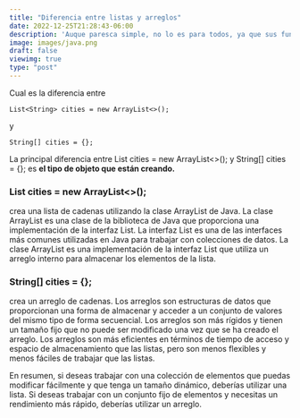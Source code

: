 ```yaml
---
title: "Diferencia entre listas y arreglos"
date: 2022-12-25T21:28:43-06:00
description: 'Auque paresca simple, no lo es para todos, ya que sus funciones son parecidas'
image: images/java.png
draft: false
viewimg: true
type: "post"
---
```

Cual es la diferencia entre 

```
List<String> cities = new ArrayList<>(); 
```

y 


```
String[] cities = {};
```


La principal diferencia entre List<String> cities = new ArrayList<>(); y String[] cities = {}; 
es **el tipo de objeto que están creando.**


### List<String> cities = new ArrayList<>(); 

crea una lista de cadenas utilizando la clase ArrayList de Java. La clase ArrayList es una clase de la biblioteca de Java que proporciona una implementación de la interfaz List. La interfaz List es una de las interfaces más comunes utilizadas en Java para trabajar con colecciones de datos. La clase ArrayList es una implementación de la interfaz List que utiliza un arreglo interno para almacenar los elementos de la lista.

### String[] cities = {}; 

crea un arreglo de cadenas. Los arreglos son estructuras de datos que proporcionan una forma de almacenar y acceder a un conjunto de valores del mismo tipo de forma secuencial. Los arreglos son más rígidos y tienen un tamaño fijo que no puede ser modificado una vez que se ha creado el arreglo. Los arreglos son más eficientes en términos de tiempo de acceso y espacio de almacenamiento que las listas, pero son menos flexibles y menos fáciles de trabajar que las listas.

En resumen, si deseas trabajar con una colección de elementos que puedas modificar fácilmente y que tenga un tamaño dinámico, deberías utilizar una lista. Si deseas trabajar con un conjunto fijo de elementos y necesitas un rendimiento más rápido, deberías utilizar un arreglo.